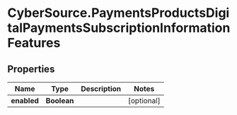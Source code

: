 # CyberSource.PaymentsProductsDigitalPaymentsSubscriptionInformationFeatures

## Properties
Name | Type | Description | Notes
------------ | ------------- | ------------- | -------------
**enabled** | **Boolean** |  | [optional] 


